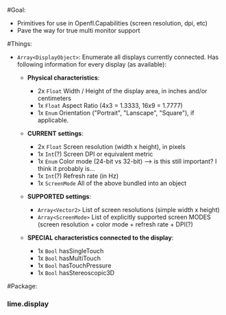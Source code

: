 #Goal:

* Primitives for use in Openfl.Capabilities (screen resolution, dpi, etc)
* Pave the way for true multi monitor support

#Things:

* `Array<DisplayObject>`: Enumerate all displays currently connected. Has following information for every display (as available):

  * **Physical characteristics**:
    *  2x `Float` Width / Height of the display area, in inches and/or centimeters
    *  1x `Float` Aspect Ratio (4x3 = 1.3333, 16x9 = 1.7777)
    *  1x `Enum`  Orientation ("Portrait", "Lanscape", "Square"), if applicable.
    
  * **CURRENT settings**:
    *  2x `Float` Screen resolution (width x height), in pixels
    *  1x `Int`(?) Screen DPI or equivalent metric
    *  1x `Enum` Color mode (24-bit vs 32-bit) --> is this still important? I think it probably is...
    *  1x `Int`(?) Refresh rate (in Hz)
    *  1x `ScreenMode` All of the above bundled into an object
    
  * **SUPPORTED settings**:
    *  `Array<Vector2>` List of screen resolutions (simple width x height)
    *  `Array<ScreenMode>` List of explicitly supported screen MODES (screen resolution + color mode + refresh rate + DPI(?)
     
  * **SPECIAL characteristics connected to the display**:
    * 1x `Bool` hasSingleTouch
    * 1x `Bool` hasMultiTouch
    * 1x `Bool` hasTouchPressure
    * 1x `Bool` hasStereoscopic3D

#Package:

### lime.display


